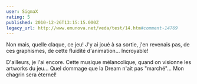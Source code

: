 ```yaml
---
user: SigmaX
rating: 5
published: 2010-12-26T13:15:15.000Z
legacy_url: http://www.emunova.net/veda/test/14.htm#comment-14769
---
```

Non mais, quelle claque, ce jeu! J'y ai joué à sa sortie, j'en revenais pas, de ces graphismes, de cette fluidité d'animation... Incroyable!

D'ailleurs, je l'ai encore. Cette musique mélancolique, quand on visionne les artworks du jeu... Quel dommage que la Dream n'ait pas "marché"... Mon chagrin sera éternel!